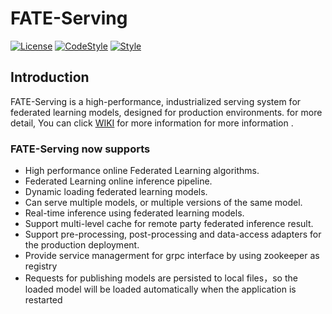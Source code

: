 # FATE-Serving

[![License](https://img.shields.io/badge/License-Apache%202.0-blue.svg)](https://opensource.org/licenses/Apache-2.0) 
[![CodeStyle](https://img.shields.io/badge/Check%20Style-Google-brightgreen)](https://checkstyle.sourceforge.io/google_style.html) 
[![Style](https://img.shields.io/badge/Check%20Style-Black-black)](https://checkstyle.sourceforge.io/google_style.html) 

## Introduction

FATE-Serving is a high-performance, industrialized serving system for federated learning models, designed for production environments. for more detail, You can click [WIKI](https://github.com/FederatedAI/FATE-Serving/wiki) for more information for more information .

### FATE-Serving now supports

- High performance online Federated Learning algorithms.
- Federated Learning online inference pipeline.
- Dynamic loading federated learning models.
- Can serve multiple models, or multiple versions of the same model.
- Real-time inference using federated learning models.
- Support multi-level cache for remote party federated inference result.
- Support pre-processing, post-processing and data-access adapters for the production deployment.
- Provide service managerment for grpc interface by using zookeeper as registry 
- Requests for publishing models are persisted to local files，so the loaded model will be loaded automatically when the application is restarted





